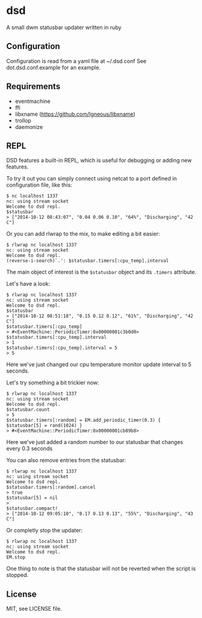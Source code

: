 dsd
===

A small dwm statusbar updater written in ruby

## Configuration
Configuration is read from a yaml file at ~/.dsd.conf
See dot.dsd.conf.example for an example.

## Requirements
 * eventmachine
 * ffi
 * libxname (https://github.com/Igneous/libxname)
 * trollop
 * daemonize

## REPL
DSD features a built-in REPL, which is useful for debugging or adding new features.

To try it out you can simply connect using netcat to a port defined in configuration file, like this:
```ShellSession
$ nc localhost 1337
nc: using stream socket
Welcome to dsd repl.
$statusbar
> ["2014-10-12 08:43:07", "0.04 0.06 0.10", "64%", "Discharging", "42 C"]
```
Or you can add rlwrap to the mix, to make editing a bit easier:
```ShellSession
$ rlwrap nc localhost 1337
nc: using stream socket
Welcome to dsd repl.
(reverse-i-search)`.': $statusbar.timers[:cpu_temp].interval
```
The main object of interest is the `$statusbar` object and its `.timers` attribute.

Let's have a look:
```ShellSession
$ rlwrap nc localhost 1337
nc: using stream socket
Welcome to dsd repl.
$statusbar
> ["2014-10-12 08:51:18", "0.15 0.12 0.12", "61%", "Discharging", "42 C"]
$statusbar.timers[:cpu_temp]
> #<EventMachine::PeriodicTimer:0x00000001c3b0d0>
$statusbar.timers[:cpu_temp].interval
> 1
$statusbar.timers[:cpu_temp].interval = 5
> 5
```
Here we've just changed our cpu temperature monitor update interval to 5 seconds.

Let's try something a bit trickier now:
```ShellSession
$ rlwrap nc localhost 1337
nc: using stream socket
Welcome to dsd repl.
$statusbar.count
> 5
$statusbar.timers[:random] = EM.add_periodic_timer(0.3) { $statusbar[5] = rand(1024) }
> #<EventMachine::PeriodicTimer:0x00000001cb89b8>
```
Here we've just added a random number to our statusbar that changes every 0.3 seconds

You can also remove entries from the statusbar:
```ShellSession
$ rlwrap nc localhost 1337
nc: using stream socket
Welcome to dsd repl.
$statusbar.timers[:random].cancel
> true
$statusbar[5] = nil
>
$statusbar.compact!
> ["2014-10-12 09:05:10", "0.17 0.13 0.13", "55%", "Discharging", "43 C"]
```
Or completly stop the updater:
```ShellSession
$ rlwrap nc localhost 1337
nc: using stream socket
Welcome to dsd repl.
EM.stop
```
One thing to note is that the statusbar will not be reverted when the script is stopped.

## License
MIT, see LICENSE file.
